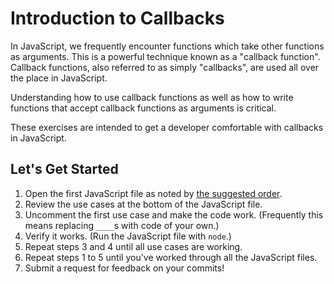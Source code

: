 # Introduction to Callbacks

In JavaScript, we frequently encounter functions which take other functions as
arguments. This is a powerful technique known as a "callback function". Callback
functions, also referred to as simply "callbacks", are used all over the place
in JavaScript.

Understanding how to use callback functions as well as how to write functions
that accept callback functions as arguments is critical.

These exercises are intended to get a developer comfortable with callbacks in
JavaScript.

## Let's Get Started

1. Open the first JavaScript file as noted by [the suggested
   order](00_SUGGESTED_ORDER.md).
2. Review the use cases at the bottom of the JavaScript file.
3. Uncomment the first use case and make the code work. (Frequently this means
   replacing `____`s with code of your own.)
4. Verify it works. (Run the JavaScript file with `node`.)
5. Repeat steps 3 and 4 until all use cases are working.
6. Repeat steps 1 to 5 until you've worked through all the JavaScript files.
7. Submit a request for feedback on your commits!
